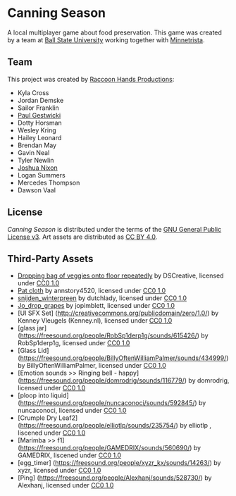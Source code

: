 # Canning Season

A local multiplayer game about food preservation.
This game was created by a team at [Ball State University](https://www.bsu.edu)
working together with [Minnetrista](http:https://www.minnetrista.net/).

## Team

This project was created by [Raccoon Hands Productions](https://github.com/RaccoonHandsProductions/):
- Kyla Cross
- Jordan Demske
- Sailor Franklin
- [Paul Gestwicki](https://www.cs.bsu.edu/~pvgestwicki)
- Dotty Horsman
- Wesley Kring
- Hailey Leonard
- Brendan May
- Gavin Neal
- Tyler Newlin
- [Joshua Nixon](https://joshnixonwriting.wordpress.com/)
- Logan Summers
- Mercedes Thompson
- Dawson Vaal

## License

_Canning Season_ is distributed under the terms of the [GNU General Public License v3](LICENSE).
Art assets are distributed as [CC BY 4.0](https://creativecommons.org/licenses/by/4.0/).

## Third-Party Assets

- [Dropping bag of veggies onto floor repeatedly](https://freesound.org/people/DSCreative/sounds/436495/) by DSCreative, licensed under [CC0 1.0](https://creativecommons.org/publicdomain/zero/1.0/)
- [Pat cloth](https://freesound.org/people/annstory4520/sounds/513428/) by annstory4520, licensed under [CC0 1.0](https://creativecommons.org/publicdomain/zero/1.0/)
- [snijden_winterpreen](https://freesound.org/people/dutchlady/sounds/360794/) by dutchlady, licensed under [CC0 1.0](https://creativecommons.org/publicdomain/zero/1.0/)
- [Jo_drop_grapes](https://freesound.org/people/jopimblett/sounds/388744/) by jopimblett, licensed under [CC0 1.0](https://creativecommons.org/publicdomain/zero/1.0/)
- [UI SFX Set] (http://creativecommons.org/publicdomain/zero/1.0/) by  Kenney Vleugels (Kenney.nl), licensed under [CC0 1.0](https://creativecommons.org/publicdomain/zero/1.0/)
- [glass jar] (https://freesound.org/people/RobSp1derp1g/sounds/615426/) by RobSp1derp1g, licensed under [CC0 1.0](https://creativecommons.org/publicdomain/zero/1.0/)
- [Glass Lid] (https://freesound.org/people/BillyOftenWilliamPalmer/sounds/434999/) by BillyOftenWilliamPalmer, licensed under [CC0 1.0](https://creativecommons.org/publicdomain/zero/1.0/)
- [Emotion sounds >> Ringing bell - happy] (https://freesound.org/people/domrodrig/sounds/116779/) by domrodrig, licensed under [CC0 1.0](https://creativecommons.org/publicdomain/zero/1.0/)
- [ploop into liquid] (https://freesound.org/people/nuncaconoci/sounds/592845/) by nuncaconoci, licensed under [CC0 1.0](https://creativecommons.org/publicdomain/zero/1.0/)
- [Crumple Dry Leaf2] (https://freesound.org/people/elliotlp/sounds/235754/) by elliotlp , liscened under [CC0 1.0](https://creativecommons.org/publicdomain/zero/1.0/)
- [Marimba >> f1] (https://freesound.org/people/GAMEDRIX/sounds/560690/) by GAMEDRIX, liscened under [CC0 1.0](https://creativecommons.org/publicdomain/zero/1.0/)
- [egg_timer] (https://freesound.org/people/xyzr_kx/sounds/14263/) by xyzr, licensed under [CC0 1.0](https://creativecommons.org/publicdomain/zero/1.0/)
- [Ping] (https://freesound.org/people/Alexhanj/sounds/528730/) by Alexhanj, licensed under [CC0 1.0](https://creativecommons.org/publicdomain/zero/1.0/)
